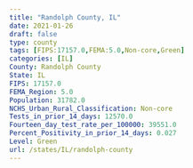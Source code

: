 ```yaml
---
title: "Randolph County, IL"
date: 2021-01-26
draft: false
type: county
tags: [FIPS:17157.0,FEMA:5.0,Non-core,Green]
categories: [IL]
County: Randolph County
State: IL
FIPS: 17157.0
FEMA_Region: 5.0
Population: 31782.0
NCHS_Urban_Rural_Classification: Non-core
Tests_in_prior_14_days: 12570.0
Fourteen_day_test_rate_per_100000: 39551.0
Percent_Positivity_in_prior_14_days: 0.027
Level: Green
url: /states/IL/randolph-county
---
```



